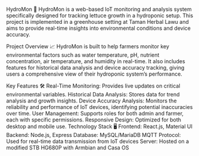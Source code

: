 HydroMon 🌱
HydroMon is a web-based IoT monitoring and analysis system specifically designed for tracking lettuce growth in a hydroponic setup. This project is implemented in a greenhouse setting at Taman Herbal Lawu and aims to provide real-time insights into environmental conditions and device accuracy.

Project Overview 📈
HydroMon is built to help farmers monitor key environmental factors such as water temperature, pH, nutrient concentration, air temperature, and humidity in real-time. It also includes features for historical data analysis and device accuracy tracking, giving users a comprehensive view of their hydroponic system’s performance.

Key Features 🛠️
Real-Time Monitoring: Provides live updates on critical environmental variables.
Historical Data Analysis: Stores data for trend analysis and growth insights.
Device Accuracy Analysis: Monitors the reliability and performance of IoT devices, identifying potential inaccuracies over time.
User Management: Supports roles for both admin and farmer, each with specific permissions.
Responsive Design: Optimized for both desktop and mobile use.
Technology Stack 🖥️
Frontend: React.js, Material UI
Backend: Node.js, Express
Database: MySQL/MariaDB
MQTT Protocol: Used for real-time data transmission from IoT devices
Server: Hosted on a modified STB HG680P with Armbian and Casa OS
